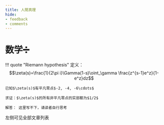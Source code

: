 ```yaml
---
title: 人間真理
hide:
- feedback
- comments
---
```

# 数学➗

!!! quote "Riemann hypothesis"
	定义：
	$$\zeta(s)=\frac{1}{2\pi i}\Gamma(1-s)\oint_\gamma \frac{z^{s-1}e^z}{1-e^z}dz$$
	
	已知$\zeta(s)$有平凡零点$-2, -4, -6\cdots$
	
	求证：$\zeta(s)$的所有非平凡零点的实部都为$1/2$
	
	解答：	这里写不下，请读者自行思考

左侧可见全部文章列表